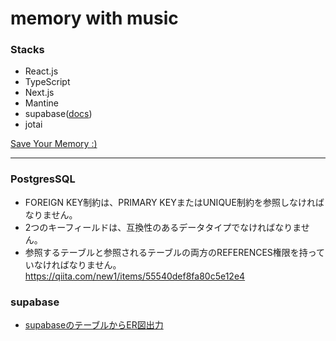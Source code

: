 # memory with music

### Stacks

- React.js
- TypeScript
- Next.js
- Mantine
- supabase([docs](https://www.supabase.jp/docs/))
- jotai


[Save Your Memory :)](https://memory-with-music.vercel.app/)

---


### PostgresSQL
- FOREIGN KEY制約は、PRIMARY KEYまたはUNIQUE制約を参照しなければなりません。
- 2つのキーフィールドは、互換性のあるデータタイプでなければなりません。
- 参照するテーブルと参照されるテーブルの両方のREFERENCES権限を持っていなければなりません。  
https://qiita.com/new1/items/55540def8fa80c5e12e4

### supabase
- [supabaseのテーブルからER図出力](https://supabase-schema.vercel.app/)
